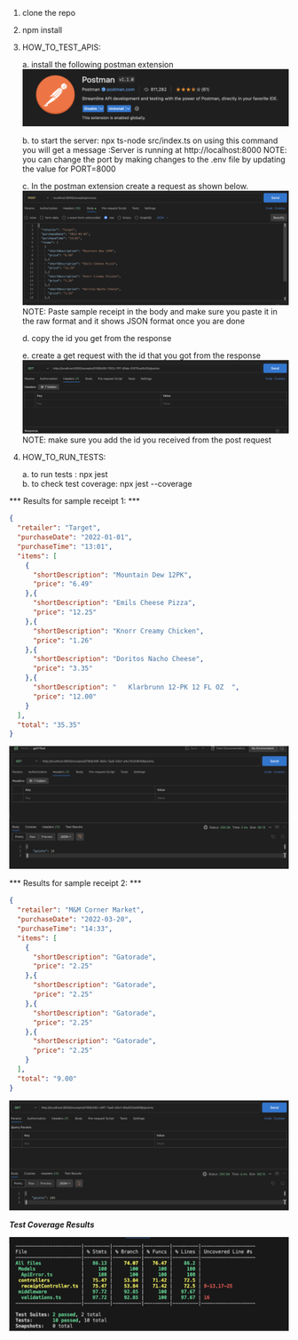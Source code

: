 
1. clone the repo
2. npm install

3. HOW_TO_TEST_APIS:

    a. install the following postman extension
        ![Alt text](image.png)

    b. to start the server: npx ts-node src/index.ts 
    on using this command you will get a message :Server is running at http://localhost:8000
    NOTE: you can change the port by making changes to the .env file by updating the value for PORT=8000

    c. In the postman extension create a request as shown below. 
       ![Alt text](image-4.png)
        NOTE: Paste sample receipt in the body and make sure you paste it in the raw format and it shows JSON format once you are done

    d. copy the id you get from the response

    e. create a get request with the id that you got from the response 
       ![Alt text](image-2.png)
        NOTE: make sure you add the id you received from the post request

4. HOW_TO_RUN_TESTS:

    a. to run tests : npx jest   
    b. to check test coverage: npx jest --coverage


*** Results for sample receipt 1: ***

```json
{
  "retailer": "Target",
  "purchaseDate": "2022-01-01",
  "purchaseTime": "13:01",
  "items": [
    {
      "shortDescription": "Mountain Dew 12PK",
      "price": "6.49"
    },{
      "shortDescription": "Emils Cheese Pizza",
      "price": "12.25"
    },{
      "shortDescription": "Knorr Creamy Chicken",
      "price": "1.26"
    },{
      "shortDescription": "Doritos Nacho Cheese",
      "price": "3.35"
    },{
      "shortDescription": "   Klarbrunn 12-PK 12 FL OZ  ",
      "price": "12.00"
    }
  ],
  "total": "35.35"
}
```
![Alt text](image-6.png)

*** Results for sample receipt 2: ***

```json
{
  "retailer": "M&M Corner Market",
  "purchaseDate": "2022-03-20",
  "purchaseTime": "14:33",
  "items": [
    {
      "shortDescription": "Gatorade",
      "price": "2.25"
    },{
      "shortDescription": "Gatorade",
      "price": "2.25"
    },{
      "shortDescription": "Gatorade",
      "price": "2.25"
    },{
      "shortDescription": "Gatorade",
      "price": "2.25"
    }
  ],
  "total": "9.00"
}
```

![Alt text](image-5.png)


***Test Coverage Results***

![Alt text](image-7.png)